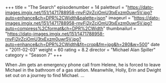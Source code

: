 +++
title = "The Search"
episodenumber = 14
paletteurl = "https://dato-images.imgix.net/151/1471788958-rnvFi2jrZciOmU3txExzm0uwr5V.jpg?auto=enhance&ch=DPR%2CWidth&palette=json"
imageurl = "https://dato-images.imgix.net/151/1471788958-rnvFi2jrZciOmU3txExzm0uwr5V.jpg?auto=compress%2Cformat&ch=DPR%2CWidth"
thumbnailurl = "https://dato-images.imgix.net/151/1471788958-rnvFi2jrZciOmU3txExzm0uwr5V.jpg?auto=enhance&ch=DPR%2CWidth&fit=crop&fm=jpg&h=280&w=500"
date = "2011-02-03"
weight = 60
rating = 8.2
director = "Michael Alan Spiller"
category = "Season 7"
+++

When Jim gets an emergency phone call from Helene, he is forced to leave Michael in the bathroom of a gas station. Meanwhile, Holly, Erin and Dwight set out on a journey to find Michael. ...